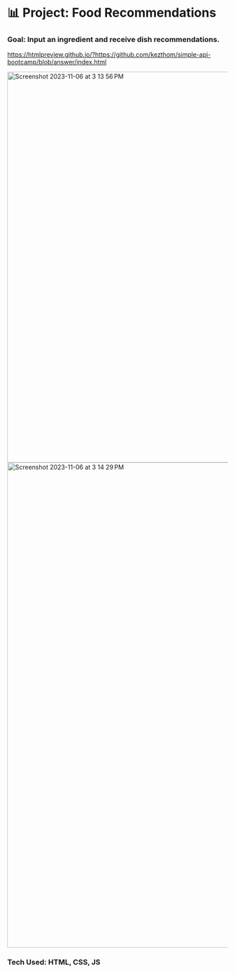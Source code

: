 # 📊 Project: Food Recommendations

### Goal: Input an ingredient and receive dish recommendations.

https://htmlpreview.github.io/?https://github.com/kezthom/simple-api-bootcamp/blob/answer/index.html 

<img width="893" alt="Screenshot 2023-11-06 at 3 13 56 PM" src="https://github.com/kezthom/simple-api-bootcamp/assets/137250400/41a1fe6f-af17-42f6-beb2-91fcda99b0d7">


<img width="1109" alt="Screenshot 2023-11-06 at 3 14 29 PM" src="https://github.com/kezthom/simple-api-bootcamp/assets/137250400/9c3c8076-6912-451e-9dec-e3f3733a77db">

### Tech Used: HTML, CSS, JS

